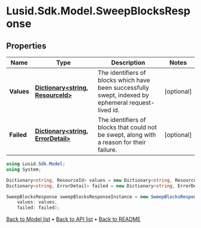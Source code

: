 # Lusid.Sdk.Model.SweepBlocksResponse

## Properties

Name | Type | Description | Notes
------------ | ------------- | ------------- | -------------
**Values** | [**Dictionary&lt;string, ResourceId&gt;**](ResourceId.md) | The identifiers of blocks which have been successfully swept, indexed by ephemeral request-lived id. | [optional] 
**Failed** | [**Dictionary&lt;string, ErrorDetail&gt;**](ErrorDetail.md) | The identifiers of blocks that could not be swept, along with a reason for their failure. | [optional] 

```csharp
using Lusid.Sdk.Model;
using System;

Dictionary<string, ResourceId> values = new Dictionary<string, ResourceId>();
Dictionary<string, ErrorDetail> failed = new Dictionary<string, ErrorDetail>();

SweepBlocksResponse sweepBlocksResponseInstance = new SweepBlocksResponse(
    values: values,
    failed: failed);
```

[Back to Model list](../README.md#documentation-for-models) &#8226; [Back to API list](../README.md#documentation-for-api-endpoints) &#8226; [Back to README](../README.md)
